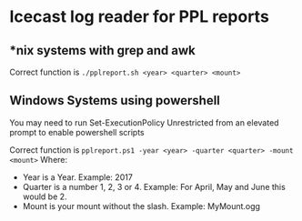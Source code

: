 # Icecast log reader for PPL reports

## *nix systems with grep and awk


Correct function is ```./pplreport.sh <year> <quarter> <mount>```


## Windows Systems using powershell
You may need to run Set-ExecutionPolicy Unrestricted from an elevated prompt to enable powershell scripts

Correct function is ```pplreport.ps1 -year <year> -quarter <quarter> -mount <mount>```
Where:
- Year is a Year. Example: 2017
- Quarter is a number 1, 2, 3 or 4. Example: For April, May and June this would be 2.
- Mount is your mount without the slash. Example: MyMount.ogg